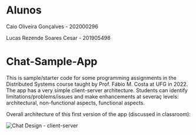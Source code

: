 # Alunos
Caio Oliveira Gonçalves - 202000296

Lucas Rezende Soares Cesar - 201905498


# Chat-Sample-App
This is sample/starter code for some programming assignments in the Distributed Systems course taught by Prof. Fábio M. Costa at UFG in 2022.
The app has a very simple client-server architecture. Students can identify limitations/problems/issues and make enhancements at severaç levels: architectural, non-functional aspects, functional aspects.  

Overall architecture of this first version of the app (discussed in classroom):

![Chat Design - client-server](https://user-images.githubusercontent.com/13460193/173588387-89793ac9-17b9-4441-986b-53cac6ee40f4.png)




